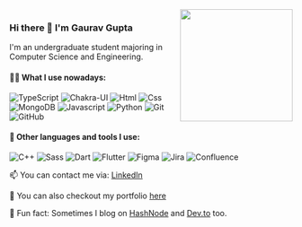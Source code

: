 <img align='right' src='https://media.giphy.com/media/bcKmIWkUMCjVm/giphy.gif' width='200"'>

### Hi there 👋 I'm Gaurav Gupta

I'm an undergraduate student majoring in Computer Science and Engineering.

#### 👨‍💻 What I use nowadays:

![TypeScript](https://img.shields.io/badge/TypeScript-3178c6?style=flat&logo=TypeScript&logoColor=white)
![Chakra-UI](https://img.shields.io/badge/Chakra--UI-319795?style=flat&logo=chakra-ui&logoColor=white)
![Html](https://img.shields.io/badge/HTML5-E34F26?style=flat&logo=html5&logoColor=white)
![Css](https://img.shields.io/badge/CSS3-1572B6?style=flat&logo=css3&logoColor=white)
![MongoDB](https://img.shields.io/badge/MongoDB-559134?style=flat&logo=MongoDB&logoColor=white)
![Javascript](https://img.shields.io/badge/JavaScript-323330?style=flat&logo=javascript&logoColor=F7DF1E)
![Python](https://img.shields.io/badge/Python-FFD43B?style=flat&logo=python&logoColor=darkgreen)
![Git](https://img.shields.io/badge/Git-f34f29?style=flat&logo=Git&logoColor=white)
![GitHub](https://img.shields.io/badge/GitHub-171515?style=flat&logo=GitHub&logoColor=white)

#### 🤹 Other languages and tools I use:

![C++](https://img.shields.io/badge/C%2B%2B-00599C?style=flat&logo=c%2B%2B&logoColor=white)
![Sass](https://img.shields.io/badge/Sass-c76395?style=flat&logo=Sass&logoColor=white)
![Dart](https://img.shields.io/badge/Dart-0175C2?style=flat&logo=dart&logoColor=white)
![Flutter](https://img.shields.io/badge/Flutter-02569B?style=flat&logo=flutter&logoColor=white)
![Figma](https://img.shields.io/badge/Figma-9d56f7?style=flat&logo=Figma&logoColor=white)
![Jira](https://img.shields.io/badge/Jira-004fc6?style=flat&logo=Jira&logoColor=white)
![Confluence](https://img.shields.io/badge/Confluence-004fc6?style=flat&logo=Confluence&logoColor=white)

📫 You can contact me via: [LinkedIn](https://www.linkedin.com/in/gaurav-g-701075149/)

🤫 You can also  checkout my portfolio [here](https://gauravgupta035.github.io/Portfolio/)

🎉 Fun fact: Sometimes I blog on [HashNode](https://hashnode.com/@Rakurai) and [Dev.to](https://dev.to/gauravgupta) too.
